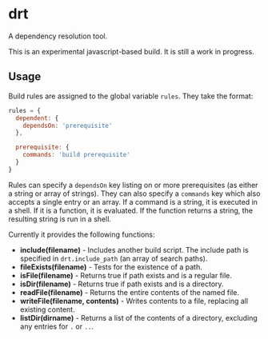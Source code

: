 # drt

A dependency resolution tool.

This is an experimental javascript-based build. It is still a work in progress.

## Usage

Build rules are assigned to the global variable `rules`. They take the format:

```javascript
rules = {
  dependent: {
    dependsOn: 'prerequisite'
  },

  prerequisite: {
    commands: 'build prerequisite'
  }
}
```

Rules can specify a `dependsOn` key listing on or more prerequisites (as either a string or array of strings). They can also specify a `commands` key which also accepts a single entry or an array. If a command is a string, it is executed in a shell. If it is a function, it is evaluated. If the function returns a string, the resulting string is run in a shell.


Currently it provides the following functions:

 * **include(**filename**)** - Includes another build script. The include path is specified in `drt.include_path` (an array of search paths).
 * **fileExists(**filename**)** - Tests for the existence of a path.
 * **isFile(**filename**)** - Returns true if path exists and is a regular file.
 * **isDir(**filename**)** - Returns true if path exists and is a directory.
 * **readFile(**filename**)** - Returns the entire contents of the named file.
 * **writeFile(**filename, contents**)** - Writes contents to a file, replacing all existing content.
 * **listDir(**dirname**)** - Returns a list of the contents of a directory, excluding any entries for `.` or `..`.
